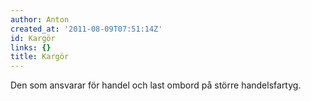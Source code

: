 ```yaml
---
author: Anton
created_at: '2011-08-09T07:51:14Z'
id: Kargör
links: {}
title: Kargör
---
```


Den som ansvarar för handel och last ombord på större handelsfartyg.
